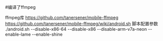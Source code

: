 #编译了ffmpeg

ffmpeg库
https://github.com/tanersener/mobile-ffmpeg
https://github.com/tanersener/mobile-ffmpeg/wiki/android.sh
脚本配置参数
./android.sh --disable-x86-64 --disable-x86 --disable-arm-v7a-neon --enable-lame --enable-shine

